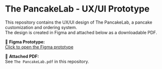 # The PancakeLab - UX/UI Prototype

This repository contains the UX/UI design of The PancakeLab, a pancake customization and ordering system.  
The design is created in Figma and attached below as a downloadable PDF.

📎 **Figma Prototype:**  
[Click to open the Figma prototype](https://www.figma.com/proto/JmdoGtlYgJeSJt28tZ9N72/The-PancakeLab?node-id=13-2&p=f&t=RiMMpLGHQww4YVco-1&scaling=min-zoom&content-scaling=fixed&page-id=0%3A1&starting-point-node-id=13%3A2&show-proto-sidebar=1)

📄 **Attached PDF:**  
See `The PancakeLab.pdf` in this repository.
